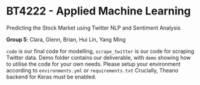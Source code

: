 # BT4222 - Applied Machine Learning
Predicting the Stock Market using Twitter NLP and Sentiment Analysis

**Group 5**: 
Clara, Glenn, Brian, Hui Lin, Yang Ming

`code` is our final code for modelling, `scrape_twitter` is our code for scraping Twitter data. Demo folder contains our deliverable, with `demo` showing how to utilise the code for your own needs. Please setup your environment according to `environments.yml` or `requirements.txt` Crucially, Theano backend for Keras must be enabled.
